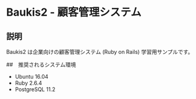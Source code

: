 # Baukis2 - 顧客管理システム

## 説明

Baukis2 は企業向けの顧客管理システム (Ruby on Rails) 学習用サンプルです。

##　推奨されるシステム環境

* Ubuntu 16.04
* Ruby 2.6.4
* PostgreSQL 11.2
